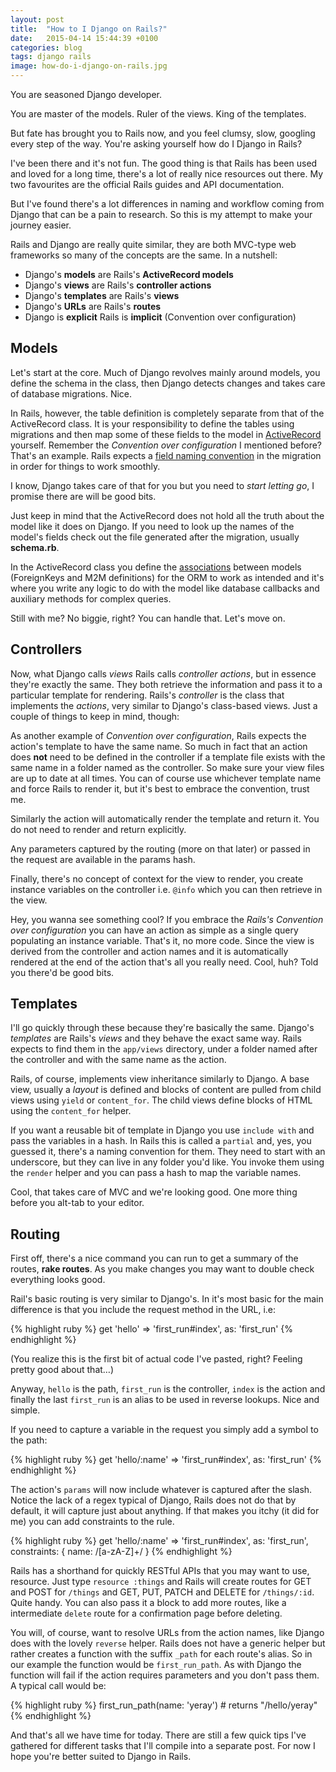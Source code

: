 ```yaml
---
layout: post
title:  "How to I Django on Rails?"
date:   2015-04-14 15:44:39 +0100
categories: blog
tags: django rails
image: how-do-i-django-on-rails.jpg
---
```


You are seasoned Django developer.

You are master of the models. Ruler of the views. King of the templates.

But fate has brought you to Rails now, and you feel clumsy, slow, googling every step of the way. You're asking yourself how do I Django in Rails?

<!--more-->

I've been there and it's not fun. The good thing is that Rails has been used and loved for a long time, there's a lot of really nice resources out there. My two favourites are the official Rails guides and API documentation.

But I've found there's a lot differences in naming and workflow coming from Django that can be a pain to research. So this is my attempt to make your journey easier.

Rails and Django are really quite similar, they are both MVC-type web frameworks so many of the concepts are the same. In a nutshell:

- Django's **models** are Rails's **ActiveRecord models**
- Django's **views** are Rails's **controller actions**
- Django's **templates** are Rails's **views**
- Django's **URLs** are Rails's **routes**
- Django is **explicit** Rails is **implicit** (Convention over configuration)

## Models

Let's start at the core. Much of Django revolves mainly around models, you define the schema in the class, then Django detects changes and takes care of database migrations. Nice.

In Rails, however, the table definition is completely separate from that of the ActiveRecord class. It is your responsibility to define the tables using migrations and then map some of these fields to the model in [ActiveRecord](http://guides.rubyonrails.org/active_record_basics.html) yourself. Remember the *Convention over configuration* I mentioned before? That's an example. Rails expects a [field naming convention](http://guides.rubyonrails.org/active_record_basics.html#convention-over-configuration-in-active-record) in the migration in order for things to work smoothly.

I know, Django takes care of that for you but you need to *start letting go*, I promise there are will be good bits.

Just keep in mind that the ActiveRecord does not hold all the truth about the model like it does on Django. If you need to look up the names of the model's fields check out the file generated after the migration, usually **schema.rb**.

In the ActiveRecord class you define the [associations](http://guides.rubyonrails.org/association_basics.html) between models (ForeignKeys and M2M definitions) for the ORM to work as intended and it's where you write any logic to do with the model like database callbacks and auxiliary methods for complex queries.

Still with me? No biggie, right? You can handle that. Let's move on.

## Controllers

Now, what Django calls *views* Rails calls *controller actions*, but in essence they're exactly the same. They both retrieve the information and pass it to a particular template for rendering. Rails's *controller* is the class that implements the *actions*, very similar to Django's class-based views. Just a couple of things to keep in mind, though:

As another example of *Convention over configuration*, Rails expects the action's template to have the same name. So much in fact that an action does **not** need to be defined in the controller if a template file exists with the same name in a folder named as the controller. So make sure your view files are up to date at all times. You can of course use whichever template name and force Rails to render it, but it's best to embrace the convention, trust me.

Similarly the action will automatically render the template and return it. You do not need to render and return explicitly.

Any parameters captured by the routing (more on that later) or passed in the request are available in the params hash.

Finally, there's no concept of context for the view to render, you create instance variables on the controller i.e. `@info` which you can then retrieve in the view.

Hey, you wanna see something cool? If you embrace the *Rails's Convention over configuration* you can have an action as simple as a single query populating an instance variable. That's it, no more code. Since the view is derived from the controller and action names and it is automatically rendered at the end of the action that's all you really need. Cool, huh? Told you there'd be good bits.

## Templates

I'll go quickly through these because they're basically the same. Django's *templates* are Rails's *views* and they behave the exact same way. Rails expects to find them in the `app/views` directory, under a folder named after the controller and with the same name as the action.

Rails, of course, implements view inheritance similarly to Django. A base view, usually a *layout* is defined and blocks of content are pulled from child views using `yield` or `content_for`. The child views define blocks of HTML using the `content_for` helper.

If you want a reusable bit of template in Django you use `include with` and pass the variables in a hash. In Rails this is called a `partial` and, yes, you guessed it, there's a naming convention for them. They need to start with an underscore, but they can live in any folder you'd like. You invoke them using the `render` helper and you can pass a hash to map the variable names.

Cool, that takes care of MVC and we're looking good. One more thing before you alt-tab to your editor.

## Routing

First off, there's a nice command you can run to get a summary of the routes, **rake routes**. As you make changes you may want to double check everything looks good.

Rail's basic routing is very similar to Django's. In it's most basic for the main difference is that you include the request method in the URL, i.e:

{% highlight ruby %}
get 'hello' => 'first_run#index', as: 'first_run'
{% endhighlight %}

(You realize this is the first bit of actual code I've pasted, right? Feeling pretty good about that…)

Anyway, `hello` is the path, `first_run` is the controller, `index` is the action and finally the last `first_run` is an alias to be used in reverse lookups. Nice and simple.

If you need to capture a variable in the request you simply add a symbol to the path:

{% highlight ruby %}
get 'hello/:name' => 'first_run#index', as: 'first_run'
{% endhighlight %}

The action's `params` will now include whatever is captured after the slash. Notice the lack of a regex typical of Django, Rails does not do that by default, it will capture just about anything. If that makes you itchy (it did for me) you can add constraints to the rule.

{% highlight ruby %}
get 'hello/:name' => 'first_run#index', as: 'first_run', constraints: { name: /[a-zA-Z]+/ }
{% endhighlight %}

Rails has a shorthand for quickly RESTful APIs that you may want to use, resource. Just type `resource :things` and Rails will create routes for GET and POST for `/things` and GET, PUT, PATCH and DELETE for `/things/:id`. Quite handy. You can also pass it a block to add more routes, like a intermediate `delete` route for a confirmation page before deleting.

You will, of course, want to resolve URLs from the action names, like Django does with the lovely `reverse` helper. Rails does not have a generic helper but rather creates a function with the suffix `_path` for each route's alias. So in our example the function would be `first_run_path`. As with Django the function will fail if the action requires parameters and you don't pass them. A typical call would be:

{% highlight ruby %}
first_run_path(name: 'yeray')  # returns "/hello/yeray"
{% endhighlight %}

And that's all we have time for today. There are still a few quick tips I've gathered for different tasks that I'll compile into a separate post. For now I hope you're better suited to Django in Rails.